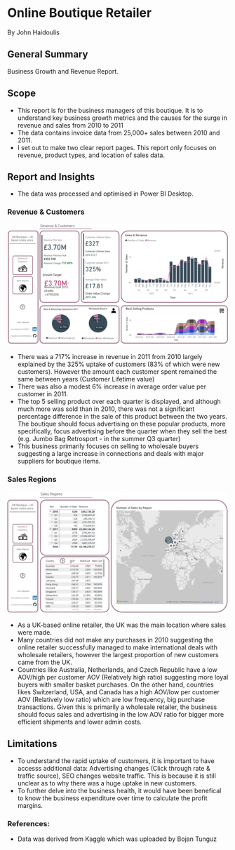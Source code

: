 # Online Boutique Retailer

By John Haidoulis

## General Summary

Business Growth and Revenue Report.

## Scope

* This report is for the business managers of this boutique. It is to understand key business growth metrics and the causes for the surge in revenue and sales from 2010 to 2011
* The data contains invoice data from 25,000+ sales between 2010 and 2011.
* I set out to make two clear report pages. This report only focuses on revenue, product types, and location of sales data.

## Report and Insights

* The data was processed and optimised in Power BI Desktop.

### Revenue & Customers

![Revenue & Customers](Report1.1.jpg)

* There was a 717% increase in revenue in 2011 from 2010 largely explained by the 325% uptake of customers (83% of which were new customers). However the amount each customer spent remained the same between years (Customer Lifetime value)
* There was also a modest 6% increase in average order value per customer in 2011.
* The top 5 selling product over each quarter is displayed, and although much more was sold than in 2010, there was not a significant percentage difference in the sale of this product between the two years. The boutique should focus advertising on these popular products, more specifically, focus advertising before the quarter when they sell the best (e.g. Jumbo Bag Retrosport - in the summer Q3 quarter)
* This business primarily focuses on selling to wholesale buyers suggesting a large increase in connections and deals with major suppliers for boutique items.

### Sales Regions
![Sales Regions](Report2.jpg)
* As a UK-based online retailer, the UK was the main location where sales were made.
* Many countries did not make any purchases in 2010 suggesting the online retailer successfully managed to make international deals with wholesale retailers, however the largest proportion of new customers came from the UK.
* Countries like Australia, Netherlands, and Czech Republic have a low AOV/high per customer AOV (Relatively high ratio) suggesting more loyal buyers with smaller basket purchases. On the other hand, countries likes Switzerland, USA, and Canada has a high AOV/low per customer AOV (Relatively low ratio) which are low frequency, big purchase transactions. Given this is primarily a wholesale retailer, the business should focus sales and advertising in the low AOV ratio for bigger more efficient shipments and lower admin costs.


## Limitations

* To understand the rapid uptake of customers, it is important to have accesss additional data: Advertising changes (Click through rate & traffic source), SEO changes website traffic. This is because it is still unclear as to why there was a huge uptake in new customers.
* To further delve into the business health, it would have been benefical to know the business expenditure over time to calculate the profit margins.


### References:

* Data was derived from Kaggle which was uploaded by Bojan Tunguz

